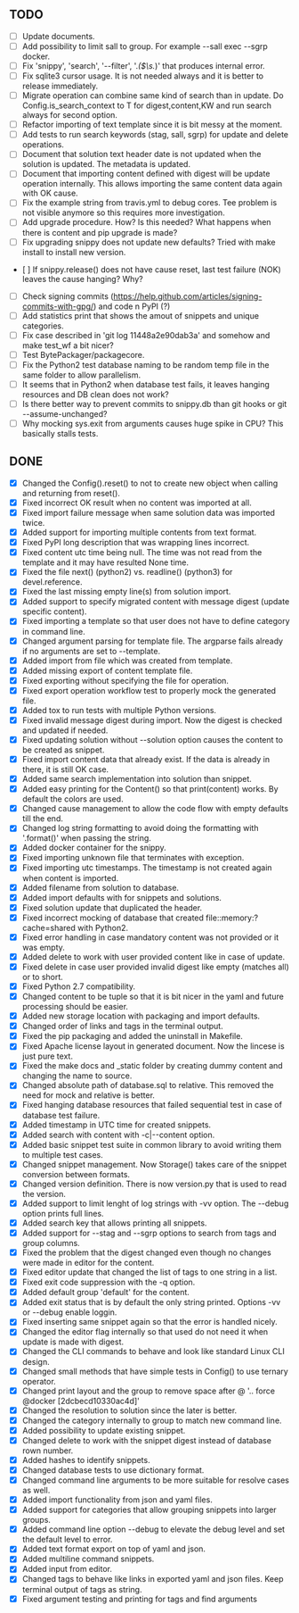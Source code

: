 ## TODO
   - [ ] Update documents.
   - [ ] Add possibility to limit sall to group. For example --sall exec --sgrp docker.
   - [ ] Fix 'snippy', 'search', '--filter', '.*(\$\s.*)' that produces internal error.
   - [ ] Fix sqlite3 cursor usage. It is not needed always and it is better to release immediately.
   - [ ] Migrate operation can combine same kind of search than in update. Do Config.is_search_context to T for digest,content,KW and run search always for second option.
   - [ ] Refactor importing of text template since it is bit messy at the moment.
   - [ ] Add tests to run search keywords (stag, sall, sgrp) for update and delete operations.
   - [ ] Document that solution text header date is not updated when the solution is updated. The metadata is updated.
   - [ ] Document that importing content defined with digest will be update operation internally. This allows importing the same content data again with OK cause.
   - [ ] Fix the example string from travis.yml to debug cores. Tee problem is not visible anymore so this requires more investigation.
   - [ ] Add upgrade procedure. How? Is this needed? What happens when there is content and pip upgrade is made?
   - [ ] Fix upgrading snippy does not update new defaults? Tried with make install to install new version.
   - [ ] If snippy.release() does not have cause reset, last test failure (NOK) leaves the cause hanging? Why?
   - [ ] Check signing commits (https://help.github.com/articles/signing-commits-with-gpg/) and code n PyPI (?)
   - [ ] Add statistics print that shows the amout of snippets and unique categories.
   - [ ] Fix case described in 'git log 11448a2e90dab3a' and somehow and make test_wf a bit nicer?
   - [ ] Test BytePackager/packagecore.
   - [ ] Fix the Python2 test database naming to be random temp file in the same folder to allow parallelism.
   - [ ] It seems that in Python2 when database test fails, it leaves hanging resources and DB clean does not work?
   - [ ] Is there better way to prevent commits to snippy.db than git hooks or git --assume-unchanged?
   - [ ] Why mocking sys.exit from arguments causes huge spike in CPU? This basically stalls tests.

## DONE
   - [x] Changed the Config().reset() to not to create new object when calling and returning from reset().
   - [x] Fixed incorrect OK result when no content was imported at all.
   - [x] Fixed import failure message when same solution data was imported twice.
   - [x] Added support for importing multiple contents from text format.
   - [x] Fixed PyPI long description that was wrapping lines incorrect.
   - [x] Fixed content utc time being null. The time was not read from the template and it may have resulted None time.
   - [x] Fixed the file next() (python2) vs. readline() (python3) for devel.reference.
   - [x] Fixed the last missing empty line(s) from solution import.
   - [x] Added support to specify migrated content with message digest (update specific content).
   - [x] Fixed importing a template so that user does not have to define category in command line.
   - [x] Changed argument parsing for template file. The argparse fails already if no arguments are set to --template.
   - [x] Added import from file which was created from template.
   - [x] Added missing export of content template file.
   - [x] Fixed exporting without specifying the file for operation.
   - [x] Fixed export operation workflow test to properly mock the generated file.
   - [x] Added tox to run tests with multiple Python versions.
   - [x] Fixed invalid message digest during import. Now the digest is checked and updated if needed.
   - [x] Fixed updating solution without --solution option causes the content to be created as snippet.
   - [x] Fixed import content data that already exist. If the data is already in there, it is still OK case.
   - [x] Added same search implementation into solution than snippet.
   - [x] Added easy printing for the Content() so that print(content) works. By default the colors are used.
   - [x] Changed cause management to allow the code flow with empty defaults till the end.
   - [x] Changed log string formatting to avoid doing the formatting with '.format()' when passing the string.
   - [x] Added docker container for the snippy.
   - [x] Fixed importing unknown file that terminates with exception.
   - [x] Fixed importing utc timestamps. The timestamp is not created again when content is imported.
   - [x] Added filename from solution to database.
   - [x] Added import defaults with for snippets and solutions.
   - [x] Fixed solution update that duplicated the header.
   - [x] Fixed incorrect mocking of database that created file::memory:?cache=shared with Python2.
   - [x] Fixed error handling in case mandatory content was not provided or it was empty.
   - [x] Added delete to work with user provided content like in case of update.
   - [x] Fixed delete in case user provided invalid digest like empty (matches all) or to short.
   - [x] Fixed Python 2.7 compatibility.
   - [x] Changed content to be tuple so that it is bit nicer in the yaml and future processing should be easier.
   - [x] Added new storage location with packaging and import defaults.
   - [x] Changed order of links and tags in the terminal output.
   - [x] Fixed the pip packaging and added the uninstall in Makefile.
   - [x] Fixed Apache license layout in generated document. Now the lincese is just pure text.
   - [x] Fixed the make docs and _static folder by creating dummy content and changing the name to source.
   - [x] Changed absolute path of database.sql to relative. This removed the need for mock and relative is better.
   - [x] Fixed hanging database resources that failed sequential test in case of database test failure. 
   - [x] Added timestamp in UTC time for created snippets.
   - [x] Added search with content with -c|--content option.
   - [x] Added basic snippet test suite in common library to avoid writing them to multiple test cases.
   - [x] Changed snippet management. Now Storage() takes care of the snippet conversion between formats.
   - [x] Changed version definition. There is now version.py that is used to read the version.
   - [x] Added support to limit lenght of log strings with -vv option. The --debug option prints full lines.
   - [x] Added search key that allows printing all snippets.
   - [x] Added support for --stag and --sgrp options to search from tags and group columns.
   - [x] Fixed the problem that the digest changed even though no changes were made in editor for the content.
   - [x] Fixed editor update that changed the list of tags to one string in a list.
   - [x] Fixed exit code suppression with the -q option.
   - [x] Added default group 'default' for the content.
   - [x] Added exit status that is by default the only string printed. Options -vv or --debug enable loggin.
   - [x] Fixed inserting same snippet again so that the error is handled nicely.
   - [x] Changed the editor flag internally so that used do not need it when update is made with digest.
   - [x] Changed the CLI commands to behave and look like standard Linux CLI design.
   - [x] Changed small methods that have simple tests in Config() to use ternary operator.
   - [x] Changed print layout and the group to remove space after @ '.. force @docker [2dcbecd10330ac4d]'
   - [x] Changed the resolution to solution since the later is better.
   - [x] Changed the category internally to group to match new command line.
   - [x] Added possibility to update existing snippet.
   - [x] Changed delete to work with the snippet digest instead of database rown number.
   - [x] Added hashes to identify snippets.
   - [x] Changed database tests to use dictionary format.
   - [x] Changed command line arguments to be more suitable for resolve cases as well.
   - [x] Added import functionality from json and yaml files.
   - [x] Added support for categories that allow grouping snippets into larger groups.
   - [x] Added command line option --debug to elevate the debug level and set the default level to error.
   - [x] Added text format export on top of yaml and json.
   - [x] Added multiline command snippets.
   - [x] Added input from editor.
   - [x] Changed tags to behave like links in exported yaml and json files. Keep terminal output of tags as string.
   - [x] Fixed argument testing and printing for tags and find arguments
